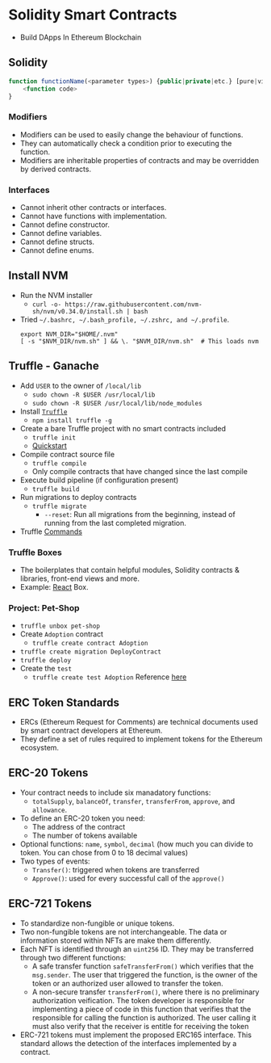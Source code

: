 # Solidity Smart Contracts
- Build DApps In Ethereum Blockchain
## Solidity

```js
function functionName(<parameter types>) {public|private|etc.} [pure|view|payable] [returns (<return types>)] {
    <function code>
}
```
### Modifiers
- Modifiers can be used to easily change the behaviour of functions.
- They can automatically check a condition prior to executing the function.
- Modifiers are inheritable properties of contracts and may be overridden by derived contracts.

### Interfaces
- Cannot inherit other contracts or interfaces.
- Cannot have functions with implementation.
- Cannot define constructor.
- Cannot define variables.
- Cannot define structs.
- Cannot define enums.

## Install NVM
- Run the NVM installer
    - `curl -o- https://raw.githubusercontent.com/nvm-sh/nvm/v0.34.0/install.sh | bash`
- Tried `~/.bashrc, ~/.bash_profile, ~/.zshrc, and ~/.profile`.
    ```
    export NVM_DIR="$HOME/.nvm"
    [ -s "$NVM_DIR/nvm.sh" ] && \. "$NVM_DIR/nvm.sh"  # This loads nvm
    ```

## Truffle - Ganache
- Add `USER` to the owner of `/local/lib`
    - `sudo chown -R $USER /usr/local/lib`
    - `sudo chown -R $USER /usr/local/lib/node_modules`
- Install [`Truffle`](https://www.trufflesuite.com/docs/truffle/overview)
    - `npm install truffle -g`
- Create a bare Truffle project with no smart contracts included
    - `truffle init`
    - [Quickstart](https://www.trufflesuite.com/docs/truffle/quickstart)
- Compile contract source file
    - `truffle compile`
    - Only compile contracts that have changed since the last compile
- Execute build pipeline (if configuration present)
    - `truffle build`
- Run migrations to deploy contracts
    - `truffle migrate`
        - `--reset`: Run all migrations from the beginning, instead of running from the last completed migration.
- Truffle [Commands](https://www.trufflesuite.com/docs/truffle/reference/truffle-commands#migrate)

### Truffle Boxes
- The boilerplates that contain helpful modules, Solidity contracts & libraries, front-end views and more.
- Example: [React](https://www.trufflesuite.com/boxes/react) Box.

### Project: Pet-Shop
- `truffle unbox pet-shop`
- Create `Adoption` contract
    - `truffle create contract Adoption`
- `truffle create migration DeployContract`
- `truffle deploy`
- Create the `test`
    - `truffle create test Adoption`
Reference [here](https://www.trufflesuite.com/tutorial)

## ERC Token Standards
- ERCs (Ethereum Request for Comments) are technical documents used by smart contract developers at Ethereum.
- They define a set of rules required to implement tokens for the Ethereum ecosystem.
## ERC-20 Tokens
- Your contract needs to include six manadatory functions:
    - `totalSupply`, `balanceOf`, `transfer`, `transferFrom`, `approve`, and `allowance`.
- To define an ERC-20 token you need:
    - The address of the contract
    - The number of tokens available
- Optional functions: `name`, `symbol`, `decimal` (how much you can divide to token. You can chose from 0 to 18 decimal values)
- Two types of events:
    - `Transfer()`: triggered when tokens are transferred
    - `Approve()`: used for every successful call of the `approve()`
## ERC-721 Tokens
- To standardize non-fungible or unique tokens.
- Two non-fungible tokens are not interchangeable. The data or information stored within NFTs are make them differently.
- Each NFT is identified through an `uint256` ID. They may be transferred through two different functions:
    - A safe transfer function `safeTransferFrom()` which verifies that the `msg.sender`. The user that triggered the function, is the owner of the token or an authorized user allowed to transfer the token.
    - A non-secure transfer `transferFrom()`, where there is no preliminary authorization veification. The token developer is responsible for implementing a piece of code in this function that verifies that the responsible for calling the function is authorized. The user calling it must also verify that the receiver is entitle for receiving the token
- ERC-721 tokens must implement the proposed ERC165 interface. This standard allows the detection of the interfaces implemented by a contract.